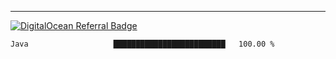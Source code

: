 ---
[![DigitalOcean Referral Badge](https://web-platforms.sfo2.digitaloceanspaces.com/WWW/Badge%203.svg)](https://www.digitalocean.com/?refcode=37fa54d82492&utm_campaign=Referral_Invite&utm_medium=Referral_Program&utm_source=badge)

<!--START_SECTION:waka-->

```text
Java                   █████████████████████████   100.00 %
```

<!--END_SECTION:waka-->


[linkedin]: https://www.linkedin.com/in/mohamed-elh/

